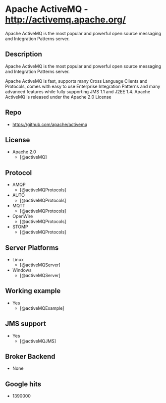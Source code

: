 # Apache ActiveMQ - http://activemq.apache.org/
Apache ActiveMQ is the most popular and powerful open source messaging and Integration Patterns server.


## Description
Apache ActiveMQ is the most popular and powerful open source messaging and Integration Patterns server.

Apache ActiveMQ is fast, supports many Cross Language Clients and Protocols, comes with easy to use Enterprise Integration Patterns and many advanced features while fully supporting JMS 1.1 and J2EE 1.4. Apache ActiveMQ is released under the Apache 2.0 License


## Repo
- https://github.com/apache/activemq


## License
- Apache 2.0
    - [@activeMQ]


## Protocol
- AMQP
    - [@activeMQProtocols]
- AUTO
    - [@activeMQProtocols]
- MQTT
    - [@activeMQProtocols]
- OpenWire
    - [@activeMQProtocols]
- STOMP
    - [@activeMQProtocols]


## Server Platforms
- Linux
    - [@activeMQServer]
- Windows
    - [@activeMQServer]


## Working example
- Yes
    - [@activeMQExample]


## JMS support
- Yes
    - [@activeMQJMS]


## Broker Backend
- None


## Google hits
- 1390000
